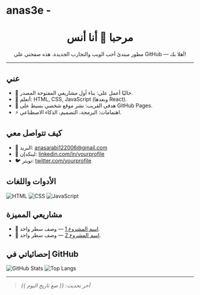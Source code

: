 # anas3e -
<!-- ملف صفحتي الشخصية على GitHub -->

<h1 align="center">مرحبا 👋 أنا أنس</h1>

<p align="center">
مطور مبتدئ أحب الويب والتجارب الجديدة. هذه صفحتي على GitHub — أهلا بك!
</p>

---

## عني
- 🔭 حاليًا أعمل على: بناء أول مشاريعي المفتوحة المصدر.
- 🌱 أتعلم: HTML, CSS, JavaScript (وبعدها React).
- 🎯 هدفي القريب: نشر موقع شخصي بسيط على GitHub Pages.
- ⚡ اهتمامات: البرمجة، التصميم، الذكاء الاصطناعي.

## كيف تتواصل معي
- 📧 البريد: anasarabi122006@gmail.com
- 💼 لينكدإن: [linkedin.com/in/yourprofile](#)  
- 🐦 تويتر: [twitter.com/yourprofile](#)

## الأدوات واللغات
![HTML](https://img.shields.io/badge/HTML-–-orange?logo=html5&logoColor=white&labelColor=orange)
![CSS](https://img.shields.io/badge/CSS-–-blue?logo=css3&logoColor=white&labelColor=blue)
![JavaScript](https://img.shields.io/badge/JavaScript-–-yellow?logo=javascript&logoColor=black&labelColor=yellow)

## مشاريعي المميزة
- 🔗 [اسم المشروع 1](#) — وصف سطر واحد.
- 🔗 [اسم المشروع 2](#) — وصف سطر واحد.

## إحصائياتي في GitHub
![GitHub Stats](https://github-readme-stats.vercel.app/api?username=anas3e&show_icons=true)
![Top Langs](https://github-readme-stats.vercel.app/api/top-langs/?username=anas3e&layout=compact)

---

> *آخر تحديث: {{ ضع تاريخ اليوم }}*
